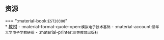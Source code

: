 ## 资源  
=== ":material-book:`EST20300`"  
    * [教材](https://api.ecylt.top/v1/lanzou_link?url=https://cqu-openlib.lanzout.com/iPL9A28y5flg&type=down) - :material-format-quote-open:`模拟电子技术基础` - :material-account:`清华大学电子学教研组` - :material-printer:`高等教育出版社`  